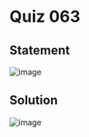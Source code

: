 # Quiz 063
## Statement
![image](https://user-images.githubusercontent.com/111758436/236389848-8a6a53b2-244b-40cd-bad0-2de898915879.png)

## Solution
![image](https://user-images.githubusercontent.com/111758436/233569663-0393c02f-2f4e-45f4-ac15-248ee998fab5.png)
